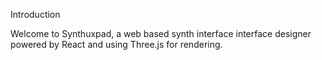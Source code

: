 Introduction

Welcome to Synthuxpad, a web based synth interface interface designer powered by React and using Three.js for rendering.